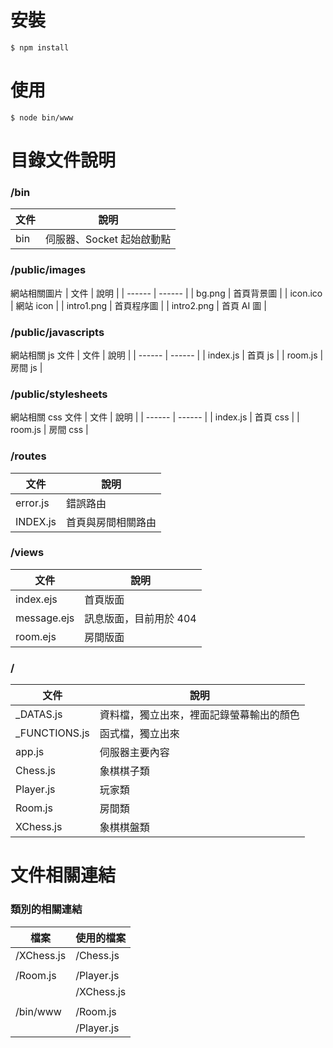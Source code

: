 # 安裝

    $ npm install

# 使用

    $ node bin/www

# 目錄文件說明

### /bin

| 文件 | 說明 |
| ------ | ------ |
| bin | 伺服器、Socket 起始啟動點 |

### /public/images
網站相關圖片
| 文件 | 說明 |
| ------ | ------ |
| bg.png | 首頁背景圖 |
| icon.ico | 網站 icon |
| intro1.png | 首頁程序圖 |
| intro2.png | 首頁 AI 圖 |

### /public/javascripts
網站相關 js 文件
| 文件 | 說明 |
| ------ | ------ |
| index.js | 首頁 js |
| room.js | 房間 js |

### /public/stylesheets
網站相關 css 文件
| 文件 | 說明 |
| ------ | ------ |
| index.js | 首頁 css |
| room.js | 房間 css |

### /routes

| 文件 | 說明 |
| ------ | ------ |
| error.js | 錯誤路由 |
| INDEX.js | 首頁與房間相關路由 |

### /views

| 文件 | 說明 |
| ------ | ------ |
| index.ejs | 首頁版面 |
| message.ejs | 訊息版面，目前用於 404 |
| room.ejs | 房間版面 |

### /

| 文件 | 說明 |
| ------ | ------ |
| _DATAS.js | 資料檔，獨立出來，裡面記錄螢幕輸出的顏色 |
| _FUNCTIONS.js | 函式檔，獨立出來 |
| app.js | 伺服器主要內容 |
| Chess.js | 象棋棋子類 |
| Player.js | 玩家類 |
| Room.js | 房間類 |
| XChess.js | 象棋棋盤類 |

# 文件相關連結
### 類別的相關連結
| 檔案 | 使用的檔案 |
| ------ | ------ |
| /XChess.js | /Chess.js |
|  |  |
| /Room.js | /Player.js |
|  | /XChess.js |
|  |  |
| /bin/www | /Room.js |
|  | /Player.js |
    
